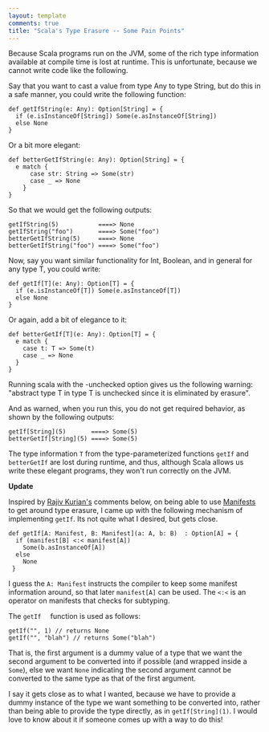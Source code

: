 ```yaml
---
layout: template
comments: true
title: "Scala's Type Erasure -- Some Pain Points"
---
```


Because Scala programs run on the JVM, some of the rich type information available at compile time is lost at runtime. This is unfortunate, because we cannot write code like the following.

Say that you want to cast a value from type Any to type String, but do this in a safe manner, you could write the following function:

	def getIfString(e: Any): Option[String] = {
	  if (e.isInstanceOf[String]) Some(e.asInstanceOf[String])
	  else None
	}

Or a bit more elegant:

	def betterGetIfString(e: Any): Option[String] = {
	  e match {
		  case str: String => Some(str)
		  case _ => None
		}
	}

So that we would get the following outputs:

	getIfString(5)           ====> None
	getIfString("foo")       ====> Some("foo")
	betterGetIfString(5)     ====> None
	betterGetIfString("foo") ====> Some("foo")
	
Now, say you want similar functionality for Int, Boolean, and in general for any type T, you could write: 

	def getIf[T](e: Any): Option[T] = {
	  if (e.isInstanceOf[T]) Some(e.asInstanceOf[T])
	  else None
	}
	
Or again, add a bit of elegance to it: 

	def betterGetIf[T](e: Any): Option[T] = {
	  e match {
	    case t: T => Some(t)
	    case _ => None
	  }
	}

Running scala with the -unchecked option gives us the following warning: "abstract type T in type T is unchecked since it is eliminated by erasure".

And as warned, when you run this, you do not get required behavior, as shown by the following outputs:

	getIf[String](5)       ====> Some(5)
	betterGetIf[String](5) ====> Some(5)

The type information `T` from the type-parameterized functions `getIf` and `betterGetIf` are lost during runtime, and thus, although Scala allows us write these elegant programs, they won't run correctly on the JVM. 

**Update**

Inspired by [Rajiv Kurian's](http://www.linkedin.com/pub/rajiv-kurian/14/7a1/296) comments below, on being able to use [Manifests](http://stackoverflow.com/questions/3213510/what-is-a-manifest-in-scala-and-when-do-you-need-it) to get around type erasure, I came up with the following mechanism of implementing `getIf`. Its not quite what I desired, but gets close. 

	def getIf[A: Manifest, B: Manifest](a: A, b: B)  : Option[A] = {
	  if (manifest[B] <:< manifest[A])
	    Some(b.asInstanceOf[A])	
	  else 
	    None
	 }

I guess the `A: Manifest`	instructs the compiler to keep some manifest information around, so that later `manifest[A]` can be used. The `<:<` is an operator on manifests that checks for subtyping. 
 
The `getIf	` function is used as follows:

	getIf("", 1) // returns None 
	getIf("", "blah") // returns Some("blah")  
	
That is, the first argument is a dummy value of a type that we want the second argument to be converted into if possible (and wrapped inside a `Some`), else we want `None` indicating the second argument cannot be converted to the same type as that of the first argument. 

I say it gets close as to what I wanted, because we have to provide a dummy instance of the type we want something to be converted into, rather than being able to provide the type directly, as in `getIf[String](1)`. I would love to know about it if someone comes up with a way to do this! 	
